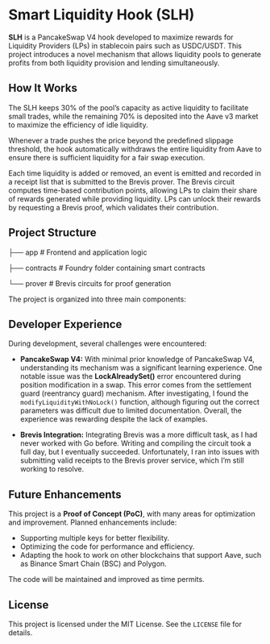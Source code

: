 # **Smart Liquidity Hook (SLH)**

**SLH** is a PancakeSwap V4 hook developed to maximize rewards for Liquidity Providers (LPs) in stablecoin pairs such as USDC/USDT. This project introduces a novel mechanism that allows liquidity pools to generate profits from both liquidity provision and lending simultaneously.

## **How It Works**

The SLH keeps 30% of the pool’s capacity as active liquidity to facilitate small trades, while the remaining 70% is deposited into the Aave v3 market to maximize the efficiency of idle liquidity. 

Whenever a trade pushes the price beyond the predefined slippage threshold, the hook automatically withdraws the entire liquidity from Aave to ensure there is sufficient liquidity for a fair swap execution.

Each time liquidity is added or removed, an event is emitted and recorded in a receipt list that is submitted to the Brevis prover. The Brevis circuit computes time-based contribution points, allowing LPs to claim their share of rewards generated while providing liquidity. LPs can unlock their rewards by requesting a Brevis proof, which validates their contribution.

## **Project Structure**

├── app # Frontend and application logic

├── contracts # Foundry folder containing smart contracts

└── prover # Brevis circuits for proof generation


The project is organized into three main components:
## **Developer Experience**

During development, several challenges were encountered:

- **PancakeSwap V4:** With minimal prior knowledge of PancakeSwap V4, understanding its mechanism was a significant learning experience. One notable issue was the **LockAlreadySet()** error encountered during position modification in a swap. This error comes from the settlement guard (reentrancy guard) mechanism. After investigating, I found the `modifyLiquidityWithNoLock()` function, although figuring out the correct parameters was difficult due to limited documentation. Overall, the experience was rewarding despite the lack of examples.

- **Brevis Integration:** Integrating Brevis was a more difficult task, as I had never worked with Go before. Writing and compiling the circuit took a full day, but I eventually succeeded. Unfortunately, I ran into issues with submitting valid receipts to the Brevis prover service, which I’m still working to resolve.

## **Future Enhancements**

This project is a **Proof of Concept (PoC)**, with many areas for optimization and improvement. Planned enhancements include:

- Supporting multiple keys for better flexibility.
- Optimizing the code for performance and efficiency.
- Adapting the hook to work on other blockchains that support Aave, such as Binance Smart Chain (BSC) and Polygon.

The code will be maintained and improved as time permits.

## **License**

This project is licensed under the MIT License. See the `LICENSE` file for details.
